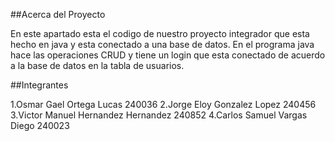 ##Acerca del Proyecto

En este apartado esta el codigo de nuestro proyecto integrador que esta hecho en java y esta conectado a una base de datos.
En el programa java hace las operaciones CRUD y tiene un login que esta conectado de acuerdo a la base de datos en la tabla de usuarios.

##Integrantes

1.Osmar Gael Ortega Lucas 240036
2.Jorge Eloy Gonzalez Lopez 240456
3.Victor Manuel Hernandez Hernandez 240852
4.Carlos Samuel Vargas Diego 240023
